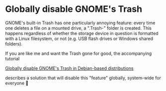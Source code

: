 # Globally disable GNOME's Trash

GNOME's built-in Trash has one particularly annoying feature: every time one
deletes a file on a mounted drive, a ".Trash-<UID>" folder is created. This
happens regardless of whether the storage device in question is formatted with
a Linux filesystem, or not (e.g. USB flash drives or Windows shared folders).

If you are like me and want the Trash gone for good, the accompanying tutorial

[Globally disable GNOME's Trash in Debian-based distributions](https://github.com/Cordic77/libgio-disable-trash/blob/master/Globally%20disable%20GNOME's%20Trash%20in%20Debian-based%20distributions.htm)

describes a solution that will disable this "feature" globally, system-wide
for everyone 🙂
